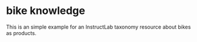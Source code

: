 # bike knowledge

This is an simple example for an InstructLab taxonomy resource about bikes as products.
